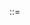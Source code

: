 <META>::=<title>::="Moving my Website to Go"
<META>::=<date>::="September 7, 2016"
# Go-ing Home, Part 0
---
As is my wont, I decided to start learning a new programming language last month. After experimenting with various options, I decided on [Go](http://www.golang.org), a new-ish-comer to the scene brought to you by the fine folks at Google. It's quite enjoyable to write, has excellent tooling, and is supported by [Heroku](http://www.heroku.com), my go-to hobbyist web app platform, so I decided to redo my little website in it.

I'd previously been using [Flask](http://flask.pocoo.org), a python web app framework that does as little (or as much) as you ask it to. I've been working with it for several years now, but it's always good to expand one's toolkit, and I'd been meaning to look outside the high(est)-level langauges anyway.

Enter Go.

Go has good native HTTP libraries and great concurrency support, so it's a natural fit for a web app, and is particularly well-suited for microframeworks like I made for this one. [The code](https://github.com/thearchduke/gohome) is on Github.

I decided to redo this site with just the native libraries, which doesn't include database bindings, so... there's no database. This means there's some fun bootstrapping code that happens when the server loads in order to render the blog. Figuring that part out was probably the most fun.

I guess right now I just want to take a look at some of the things I liked.

----

###They say that one of the reasons Go was made is for little web apps, and it shows.
This whole thing is only about 300 lines of code. It could easily be shorter, if Go would let me do that.

There's another thing I like--Go has standard formatting through the gofmt tool. There's a correct way to format Go. Your code might compile if you've got it formatted wrong, but it's still formatted objectively *wrongly*. You can't argue about how to format it. There's a style guide, and it's draconian. (If you hadn't guessed, I find arguing about code formatting to be a silly pursuit. This gets rid of that.)

So you've got the sort of format that you'll see some places like the last two lines here:
<pre>func DoSomething() {<br/>	foo := nil<br/>	if foo != true {<br/>		fmt.Println("zed's dead, baby")<br/>	}<br/>}</pre>

So that and whitespace accounts for probably ~20% of the code here. And it compiles down to about a `10MB` executable. The slug on Heroku is about `6MB`. By way of comparison, this same site on Flask + MongoEngine has a Heroku slug of `87.5MB`. I'm sure that the size would be a lot smaller (but not nealry as small) if I'd written everything from scratch in vanilla python, but that would be a big pain in the butt. The standard Go libraries have what I need--heritable templates, great built-in regex parsing, straightforward routing from a URL to a function, and static file handling. What it *doesn't* have is a database interface, though I sincerely doubt that would increase the code size by a factor of ten.

Oh, and of course it's a lot zippier.

----

### I'll just start from the top I guess, for the rest of this.
I'm going to walk through my code, partly in case anybody stumbles on this who's looking for an example, but mostly because that's the best way to make sure I know it myself.

Here's the section dealing with config:
<pre>type Config struct {<br/>	TemplateDir string<br/>	BlogDir     string<br/>	Port        string<br/>	Mail        map[string]string<br/>	BasicAuth   map[string]string<br/>}<br/><br/>func loadConfig(fname string, cf *Config) {<br/>	body, err := ioutil.ReadFile(fname)<br/>	if err != nil {<br/>		panic("Could not locate/read config file")<br/>	}<br/>	err = json.Unmarshal(body, cf)<br/>	if err != nil {<br/>		panic("Could not parse config into Config struct")<br/>	}<br/>}</pre>

You pass this a pointer to a Config object and it tries to populate it with the contents of `fname`. Any zero-depth fields with names like the ones listed in the `struct` will be parsed into the object, and anything that doesn't match is ignored. Go accounts automatically for caplitalization in json.Unmarshal, by the way. So the field templatedir in the json would still map to TemplateDir in the `struct`, although it prefers exact matches so in 
<pre>{<br/>"TemplateDir":<br/>	"mytemplates",<br/>"templatedir":<br/>	"histemplates"<br/>}</pre>
`TemplateDir` would win. [The whole spec for Unmarshal](https://golang.org/pkg/encoding/json/#Unmarshal) is worth reading, actually.

---
### Web pages
Here's the part that deals with web pages:
<pre>type WebPage struct {<br/>	Urls      *map[string]string<br/>	BlogPost  template.HTML<br/>	BlogIndex *[]map[string]string<br/>	Message   string<br/>	Title     string<br/>	Date      string<br/>	Previous  map[string]string<br/>	Next      map[string]string<br/>}<br/><br/>func NewWebPage(msg string) *WebPage {<br/>	return &WebPage{<br/>		Urls:    &appUrls,<br/>		Message: msg,<br/>	}<br/>}<br/></pre>

The WebPage struct is something specifically designed for templates; they're only created within the context of a call to renderTemplate, a function we'll look at later. 

There's a few features from larger web app frameworks that I've tried to implement here. Let's start at the top, with that `Urls` field in WebPage. This is also dealt with elsewhere in the Go code as the `appUrals` variable; in WebPage it's just called `Urls`. This is the only universal part of every web page, which you can see in the func `NewWebPage`, and it's actually just a pointer to `appUrls`. `appUrls` is defined later, but it's a `map[string]string` like

<pre>{<br/>"blog": "/blog/",<br/>"static": "/static/",<br/>"staticRoot": "./static"<br/>}</pre>

and it lets me keep the URLs straight. So it's being used like `url_for` in Flask. By passing it to every new `WebPage` through the `NewWebPage` constructor-like function, I can use it in templates as e.g. `{{ .Urls.static }}`, also like `url_for`. This doesn't let me pass parameters, but you can do something like `{{ .Urls.thingWithParams }}?{{ k1 }}={{ v1 }}&{{ k2 }}={{ v2 }}`. There *are* ways to put functions in templates in Go, but I haven't had a chance to dig into them.

As an aside, there's a few different ways to make new objects in Go. I use the constructor literal here, which is `StructName{Field:Value, ...}`. When you want default field values, wrapping a `NewStructName` func around this is (in my understanding) the idomatic way to do it. There's no 'built-in' way like the `__init__` constructor in python, and it ends up looking more like `new` in Java or javascript but again those are built-in language features.

There's also the `Message` field, which is an implementation of Flask's `flash`. Since `NewWebPage` is used in calls to `renderTemplate`, I can include any messages I want to send that are *only for that single rendering of the web page* in the function, like `NewWebPage("this is a message")`. Since there are no optional function parameters, this means that you have to call `NewWebPage("")` with the null string for a page with no `Message`, but them's the breaks. (This shouldn't actually change the efficiency of the code at all, since every `WebPage` has null values for each non-specified field *anyway*.)

I suppose I could have a file-wide variable that pointed at the null string and do
<pre>if msg == "" {<br/>	msg = &nullString<br/>}</pre>
if I really wanted to. But I'm not writing something high-performance, and since Go has garbage collection these `WebPage`s are trashed as soon as they're rendered anyway.

In the template, this is handled by
<pre>{{ if .Message }}<br/>	{{ .Message }}<br/>{{ end }}</pre>
----

That's probably good enough for now, but I'll write more soon!